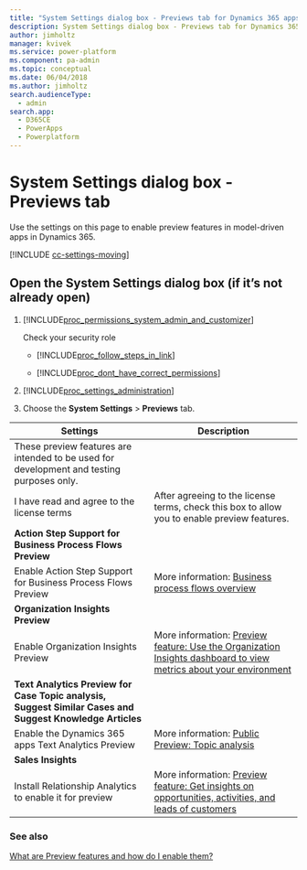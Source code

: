 ```yaml
---
title: "System Settings dialog box - Previews tab for Dynamics 365 apps  | MicrosoftDocs"
description: System Settings dialog box - Previews tab for Dynamics 365 apps
author: jimholtz
manager: kvivek
ms.service: power-platform
ms.component: pa-admin
ms.topic: conceptual
ms.date: 06/04/2018
ms.author: jimholtz
search.audienceType: 
  - admin
search.app: 
  - D365CE
  - PowerApps
  - Powerplatform
---
```

# System Settings dialog box - Previews tab

Use the settings on this page to enable preview features in model-driven apps in Dynamics 365.

[!INCLUDE [cc-settings-moving](../includes/cc-settings-moving.md)] 
  
## Open the System Settings dialog box (if it’s not already open)  
  
1. [!INCLUDE[proc_permissions_system_admin_and_customizer](../includes/proc-permissions-system-admin-and-customizer.md)]  
  
    Check your security role  
  
   - [!INCLUDE[proc_follow_steps_in_link](../includes/proc-follow-steps-in-link.md)]  
  
   - [!INCLUDE[proc_dont_have_correct_permissions](../includes/proc-dont-have-correct-permissions.md)]  
  
2. [!INCLUDE[proc_settings_administration](../includes/proc-settings-administration.md)]  
  
3. Choose the **System Settings** > **Previews** tab.  
  
|Settings|Description|  
|--------------|-----------------|  
|These preview features are intended to be used for development and testing purposes only.||
|I have read and agree to the license terms|After agreeing to the license terms, check this box to allow you to enable preview features.|
|**Action Step Support for Business Process Flows Preview**||
|Enable Action Step Support for Business Process Flows Preview|More information: [Business process flows overview](/dynamics365/customer-engagement/customize/business-process-flows-overview.md)|
|**Organization Insights Preview**||
|Enable Organization Insights Preview|More information: [Preview feature: Use the Organization Insights dashboard to view metrics about your environment](/dynamics365/customer-engagement/admin/use-organization-insights-dashboard-view-instance-metrics.md)|
|**Text Analytics Preview for Case Topic analysis, Suggest Similar Cases and Suggest Knowledge Articles**||
|Enable the Dynamics 365 apps Text Analytics Preview|More information: [Public Preview: Topic analysis](https://technet.microsoft.com/library/mt752501.aspx)|
|**Sales Insights**||
|Install Relationship Analytics to enable it for preview|More information: [Preview feature: Get insights on opportunities, activities, and leads of customers](https://docs.microsoft.com/dynamics365/customer-engagement/sales-enterprise/sales-insights-addon)|

### See also
[What are Preview features and how do I enable them?](../admin/what-are-preview-features-how-do-i-enable-them.md)
